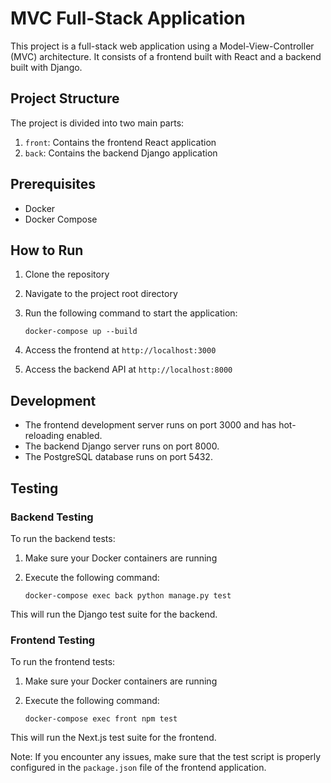 # MVC Full-Stack Application

This project is a full-stack web application using a Model-View-Controller (MVC) architecture. It consists of a frontend built with React and a backend built with Django.

## Project Structure

The project is divided into two main parts:

1. `front`: Contains the frontend React application
2. `back`: Contains the backend Django application

## Prerequisites

- Docker
- Docker Compose

## How to Run

1. Clone the repository
2. Navigate to the project root directory
3. Run the following command to start the application:

   ```
   docker-compose up --build
   ```

4. Access the frontend at `http://localhost:3000`
5. Access the backend API at `http://localhost:8000`

## Development

- The frontend development server runs on port 3000 and has hot-reloading enabled.
- The backend Django server runs on port 8000.
- The PostgreSQL database runs on port 5432.

## Testing

### Backend Testing

To run the backend tests:

1. Make sure your Docker containers are running
2. Execute the following command:

   ```
   docker-compose exec back python manage.py test
   ```

This will run the Django test suite for the backend.

### Frontend Testing

To run the frontend tests:

1. Make sure your Docker containers are running
2. Execute the following command:

   ```
   docker-compose exec front npm test
   ```

This will run the Next.js test suite for the frontend. 

Note: If you encounter any issues, make sure that the test script is properly configured in the `package.json` file of the frontend application.